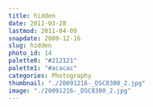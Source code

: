 ```yaml
---
title: hidden
date: 2011-03-28
lastmod: 2011-04-09
snapdate: 2009-12-16
slug: hidden
photo_id: 14
palette0: "#212121"
palette1: "#acacac"
categories: Photography
thumbnail: "./20091216-_DSC8300_2.jpg"
image: "./20091216-_DSC8300_2.jpg"
---
```

